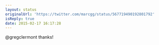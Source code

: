 ```yaml
---
layout: status
originalUrl: 'https://twitter.com/marcgg/status/567719490192801792'
isReply: true
date: 2015-02-17 16:17:28
---
```


@gregclermont thanks!
